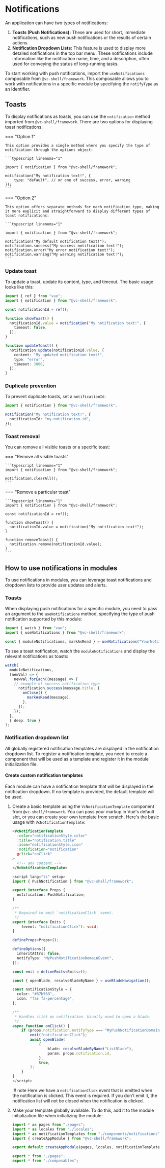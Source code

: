 # Notifications

An application can have two types of notifications:

1. **Toasts (Push Notifications):** These are used for short, immediate notifications, such as new push notifications or the results of certain actions.
2. **Notification Dropdown Lists:** This feature is used to display more detailed notifications in the top bar menu. These notifications include information like the notification name, time, and a description, often used for conveying the status of long-running tasks.

To start working with push notifications, import the `useNotifications` composable from `@vc-shell/framework`. This composable allows you to work with notifications in a specific module by specifying the `notifyType` as an identifier.

## Toasts

To display notifications as toasts, you can use the `notification` method imported from `@vc-shell/framework`. There are two options for displaying toast notifications:

=== "Option 1"

    This option provides a single method where you specify the type of notification through the options object:

    ```typescript linenums="1"

    import { notification } from "@vc-shell/framework";

    notification("My notification text!", {
        type: "default", // or one of success, error, warning
    });
    ```

=== "Option 2"

    This option offers separate methods for each notification type, making it more explicit and straightforward to display different types of toast notifications:

    ```typescript linenums="1"

    import { notification } from "@vc-shell/framework";

    notification("My default notification text!");
    notification.success("My success notification text!");
    notification.error("My error notification text!");
    notification.warning("My warning notification text!");
    ```

### Update toast

To update a toast, update its content, type, and timeout. The basic usage looks like this:

```typescript linenums="1"
import { ref } from "vue";
import { notification } from "@vc-shell/framework";

const notificationId = ref();

function showToast() {
  notificationId.value = notification("My notification text!", {
    timeout: false,
  });
}

function updateToast() {
  notification.update(notificationId.value, {
    content: "My updated notification text!",
    type: "error",
    timeout: 3000,
  });
}
```

### Duplicate prevention

To prevent duplicate toasts, set a `notificationId`:

```typescript linenums="1"
import { notification } from "@vc-shell/framework";

notification("My notification text!", {
  notificationId: "my-notification-id",
});
```

### Toast removal

You can remove all visible toasts or a specific toast:

=== "Remove all visible toasts"

    ```typescript linenums="1"
    import { notification } from "@vc-shell/framework";

    notification.clearAll();
    ```

=== "Remove a particular toast"

    ```typescript linenums="1"
    import { notification } from "@vc-shell/framework";

    const notificationId = ref();

    function showToast() {
      notificationId.value = notification("My notification text!");
    }

    function removeToast() {
      notification.remove(notificationId.value);
    }
    ```

## How to use notifications in modules

To use notifications in modules, you can leverage toast notifications and dropdown lists to provide user updates and alerts.

### Toasts

When displaying push notifications for a specific module, you need to pass an argument to the `useNotifications` method, specifying the type of push notification supported by this module:

```typescript linenums="1"
import { watch } from "vue";
import { useNotifications } from "@vc-shell/framework";

const { moduleNotifications, markAsRead } = useNotifications("YourNotificationType");
```

To see a toast notification, watch the `moduleNotifications` and display the relevant notifications as toasts:

```typescript linenums="1"
watch(
  moduleNotifications,
  (newVal) => {
    newVal.forEach((message) => {
    // example of success notification type
      notification.success(message.title, {
        onClose() {
          markAsRead(message);
        },
      });
    });
  },
  { deep: true }
);
```

### Notification dropdown list

All globally registered notification templates are displayed in the notification dropdown list. To register a notification template, you need to create a component that will be used as a template and register it in the module initialization file.

#### Create custom notification templates

Each module can have a notification template that will be displayed in the notification dropdown. If no template is provided, the default template will be used.

1. Create a basic template using the `VcNotificationTemplate` component from `@vc-shell/framework`. You can pass your markup in Vue's default slot, or you can create your own template from scratch. Here's the basic usage with `VcNotificationTemplate`:

    ```html title="my-module-name/components/notifications/template.vue" linenums="1"
    <VcNotificationTemplate
      :color="notificationStyle.color"
      :title="notification.title"
      :icon="notificationStyle.icon"
      :notification="notification"
      @click="onClick"
    >
      <!-- any content -->
    </VcNotificationTemplate>
    ```
    ```typescript linenums="1"
    <script lang="ts" setup>
    import { PushNotification } from "@vc-shell/framework";

    export interface Props {
      notification: PushNotification;
    }

    /**
     * Required to emit `notificationClick` event.
     */
    export interface Emits {
        (event: "notificationClick"): void;
    }

    defineProps<Props>();

    defineOptions({
      inheritAttrs: false,
      notifyType: "MyPushNotificationDomainEvent",
    });

    const emit = defineEmits<Emits>();

    const { openBlade, resolveBladeByName } = useBladeNavigation();

    const notificationStyle = {
      color: "#87b563",
      icon: "fas fa-percentage",
    };

    /**
     * Handles click on notification. Usually used to open a blade.
     */
    async function onClick() {
        if (props.notification.notifyType === "MyPushNotificationDomainEvent") {
            emit("notificationClick");
            await openBlade(
                {
                    blade: resolveBladeByName("ListBlade"),
                    param: props.notification.id,
                },
                true,
            );
        }
    }
    </script>
    ```

    !!! note
        Here we have a `notificationClick` event that is emitted when the notification is clicked. This event is required. If you don't emit it, the notification list will not be closed when the notification is clicked.

1. Make your template globally available. To do this, add it to the module initialization file when initializing the module:

    ```typescript title="my-module-name/index.ts" linenums="1"
    import * as pages from "./pages";
    import * as locales from "./locales";
    import * as notificationTemplates from "./components/notifications";
    import { createAppModule } from "@vc-shell/framework";

    export default createAppModule(pages, locales, notificationTemplates);

    export * from "./pages";
    export * from "./composables";
    ```